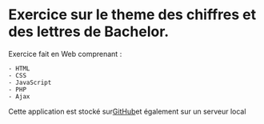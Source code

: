 # Exercice sur le theme des chiffres et des lettres de Bachelor.

Exercice fait en Web comprenant : 

    - HTML
    - CSS
    - JavaScript
    - PHP
    - Ajax
    
Cette application est stocké sur[GitHub](https://github.com/)et également sur un serveur local